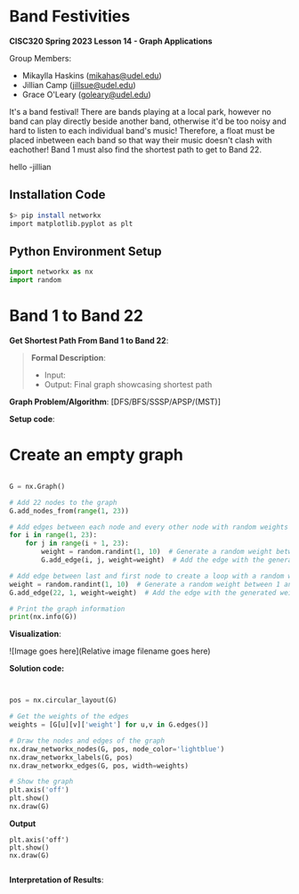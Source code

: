 # Band Festivities

**CISC320 Spring 2023 Lesson 14 - Graph Applications**

Group Members:
* Mikaylla Haskins (mikahas@udel.edu)
* Jillian Camp (jillsue@udel.edu)
* Grace O'Leary (goleary@udel.edu)

It's a band festival! There are bands playing at a local park, however no band can play directly beside another band, otherwise it'd be too noisy and hard to listen to each individual band's music! Therefore, a float must be placed inbetween each band so that way their music doesn't clash with eachother! Band 1 must also find the shortest path to get to Band 22.

hello -jillian 
## Installation Code

```sh
$> pip install networkx
import matplotlib.pyplot as plt
```

## Python Environment Setup

```python
import networkx as nx
import random
```

# Band 1 to Band 22

**Get Shortest Path From Band 1 to Band 22**: 

> **Formal Description**:
>  * Input: 
>  * Output: Final graph showcasing shortest path

**Graph Problem/Algorithm**: [DFS/BFS/SSSP/APSP/(MST)]


**Setup code**:

# Create an empty graph

```python

G = nx.Graph()

# Add 22 nodes to the graph
G.add_nodes_from(range(1, 23))

# Add edges between each node and every other node with random weights
for i in range(1, 23):
    for j in range(i + 1, 23):
        weight = random.randint(1, 10)  # Generate a random weight between 1 and 10
        G.add_edge(i, j, weight=weight)  # Add the edge with the generated weight

# Add edge between last and first node to create a loop with a random weight
weight = random.randint(1, 10)  # Generate a random weight between 1 and 10
G.add_edge(22, 1, weight=weight)  # Add the edge with the generated weight

# Print the graph information
print(nx.info(G))
```

**Visualization**:

![Image goes here](Relative image filename goes here)

**Solution code:**

```python


pos = nx.circular_layout(G)

# Get the weights of the edges
weights = [G[u][v]['weight'] for u,v in G.edges()]

# Draw the nodes and edges of the graph
nx.draw_networkx_nodes(G, pos, node_color='lightblue')
nx.draw_networkx_labels(G, pos)
nx.draw_networkx_edges(G, pos, width=weights)

# Show the graph
plt.axis('off')
plt.show()
nx.draw(G)


```

**Output**

```
plt.axis('off')
plt.show()
nx.draw(G)


```

**Interpretation of Results**:

